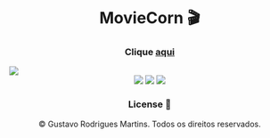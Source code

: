 <h1 align="center">MovieCorn 🎬</h1>
   
<h3 align="center">Clique <a href="https://moviecorn.vercel.app/">aqui</a></h3>   
<img src="https://cdn.discordapp.com/attachments/876799799255531523/1082076556509319218/MovieCorn.jpg">
<div align="center">
    <img src="https://img.shields.io/badge/React-20232A?style=for-the-badge&logo=react&logoColor=61DAFB" />
    <img src="https://img.shields.io/badge/styled--components-DB7093?style=for-the-badge&logo=styled-components&logoColor=white" />
    <img src="https://img.shields.io/badge/React_Router-CA4245?style=for-the-badge&logo=react-router&logoColor=white" />
</div>

<h3 align="center">License 🚫</h3>
<p align="center">© Gustavo Rodrigues Martins. Todos os direitos reservados.</p>

